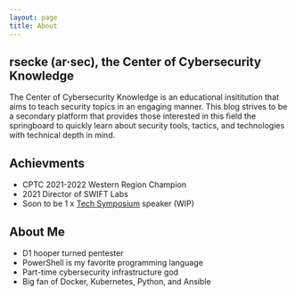 ```yaml
---
layout: page
title: About
---
```


## rsecke (ar·sec), the Center of Cybersecurity Knowledge

The Center of Cybersecurity Knowledge is an educational insititution that aims to teach security topics in an engaging manner. This blog strives to be a secondary platform that provides those interested in this field the springboard to quickly learn about security tools, tactics, and technologies with technical depth in mind.

## Achievments
- CPTC 2021-2022 Western Region Champion
- 2021 Director of SWIFT Labs
- Soon to be 1 x [Tech Symposium](https://techsymposium.calpolyswift.org/) speaker (WIP)

## About Me
- D1 hooper turned pentester
- PowerShell is my favorite programming language
- Part-time cybersecurity infrastructure god
- Big fan of Docker, Kubernetes, Python, and Ansible